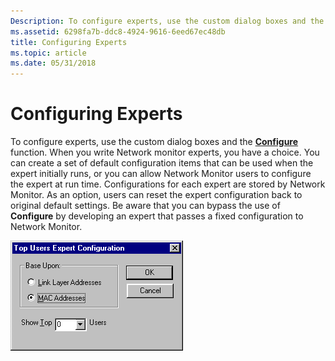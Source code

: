 ```yaml
---
Description: To configure experts, use the custom dialog boxes and the Configure function.
ms.assetid: 6298fa7b-ddc8-4924-9616-6eed67ec48db
title: Configuring Experts
ms.topic: article
ms.date: 05/31/2018
---
```


# Configuring Experts

To configure experts, use the custom dialog boxes and the [**Configure**](configure.md) function. When you write Network monitor experts, you have a choice. You can create a set of default configuration items that can be used when the expert initially runs, or you can allow Network Monitor users to configure the expert at run time. Configurations for each expert are stored by Network Monitor. As an option, users can reset the expert configuration back to original default settings. Be aware that you can bypass the use of **Configure** by developing an expert that passes a fixed configuration to Network Monitor.

![exper configuration dialog box](images/dialog.png)

 

 



